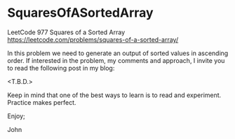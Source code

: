 # SquaresOfASortedArray
LeetCode 977 Squares of a Sorted Array
https://leetcode.com/problems/squares-of-a-sorted-array/

In this problem we need to generate an output of sorted values
in ascending order.
If interested in the problem, my comments and approach, I invite
you to read the following post in my blog:

<T.B.D.>

Keep in mind that one of the best ways to learn is to read and
experiment. Practice makes perfect.

Enjoy;

John
